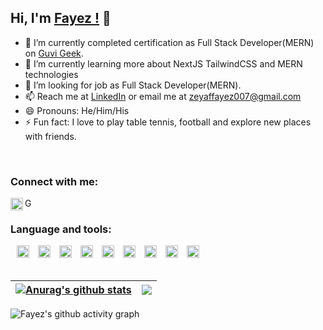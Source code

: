 <!--
**Fayez-fyz/Fayez-fyz** is a ✨ _special_ ✨ repository because its `README.md` (this file) appears on your GitHub profile.

Here are some ideas to get you started:

- 🔭 I’m currently working on ...
- 🌱 I’m currently learning ...
- 👯 I’m looking to collaborate on ...
- 🤔 I’m looking for help with ...
- 💬 Ask me about ...
- 📫 How to reach me: ...
- 😄 Pronouns: ...
- ⚡ Fun fact: ...
-->


## Hi, I'm [Fayez !](https://fayez-portfolio.netlify.app/) 👋

- 🔭 I’m currently completed certification as Full Stack Developer(MERN) on [Guvi Geek](https://www.guvi.in/).
- 🌱 I’m currently learning more about NextJS TailwindCSS and MERN technologies
- 👯  I’m looking for job as Full Stack Developer(MERN).
- 📫 Reach me at [LinkedIn](https://www.linkedin.com/in/fayez-b-316684203/) or email me at [zeyaffayez007@gmail.com](zeyaffayez007@gmail.com)
- 😄 Pronouns: He/Him/His
- ⚡ Fun fact: I love to play table tennis, football and explore new places with friends. 
<br />

### Connect with me:

<a href="https://www.linkedin.com/in/fayez-b-316684203/">
<img align="left" alt="LinkedIn" height='20rem' src="https://cdn.worldvectorlogo.com/logos/linkedin-icon-2.svg" />
</a>
<a href="mailto:zeyaffayez007@gmail.com">
<img align="left" alt="Gmail"  height='17rem' src="https://cdn.worldvectorlogo.com/logos/gmail-icon.svg" />
</a>

<br />

### Language and tools:

<div>
<img height="20" style="margin-left:10px" src="https://cdn.jsdelivr.net/gh/devicons/devicon/icons/html5/html5-original.svg">
<img height="20" style="margin-left:10px" src="https://cdn.jsdelivr.net/gh/devicons/devicon/icons/css3/css3-original.svg">
<img height="20" style="margin-left:10px" src="https://cdn.jsdelivr.net/gh/devicons/devicon/icons/javascript/javascript-original.svg">
<img height="20" style="margin-left:10px" src="https://cdn.jsdelivr.net/gh/devicons/devicon/icons/bootstrap/bootstrap-plain.svg">
<img height="20" style="margin-left:10px" src="https://cdn.jsdelivr.net/gh/devicons/devicon/icons/react/react-original.svg">
<img height="20" style="margin-left:10px" src="https://cdn.jsdelivr.net/gh/devicons/devicon/icons/nodejs/nodejs-original.svg">
<img height="20" style="margin-left:10px"  src="https://encrypted-tbn0.gstatic.com/images?q=tbn:ANd9GcRD-juL96wDgGX8nsS0y0jzmF7ZP-xsMzD_fsJT2eRQ6CWcVlvw5auPbCJEP-XqIw_k3II&usqp=CAU">
<img height="20" style="margin-left:10px" src="https://cdn.jsdelivr.net/gh/devicons/devicon/icons/mongodb/mongodb-original.svg">
<img height="20" style="margin-left:10px" src="https://cdn.jsdelivr.net/gh/devicons/devicon/icons/nextjs/nextjs-line.svg" />
</div>
<br />


| <a href="https://github.com/Fayez-fyz/github-readme-stats"><img align="center" src="https://github-readme-stats.vercel.app/api?username=Fayez-fyz&show_icons=true&theme=radical" alt="Anurag's github stats" /></a> | <a href="https://github.com/Fayez-fyz/github-readme-stats"><img align="center" src="https://github-readme-stats.vercel.app/api/top-langs/?username=Fayez-fyz&layout=compact&theme=radical&hide_border=true" /></a> |
| ------------- | ------------- |
<!-- <div>
  
![Fayez's GitHub stats](https://github-readme-stats.vercel.app/api?username=Fayez-fyz&show_icons=true&theme=radical)

### Top Langs:

<a href="https://github.com/Fayez-fyz/github-readme-stats"><img align="center" src="https://github-readme-stats.vercel.app/api/top-langs/?username=Fayez-fyz&layout=compact&theme=radical&hide_border=true" /></a>
</div> -->

<!-- <p><img align="center" src="https://github-readme-streak-stats.herokuapp.com/?user=nero002&" alt="nero002" /></p> -->
![Fayez's github activity graph](https://activity-graph.herokuapp.com/graph?username=Fayez-fyz&theme=dracula)




